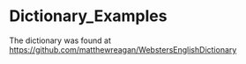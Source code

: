 # Dictionary_Examples
The dictionary was found at https://github.com/matthewreagan/WebstersEnglishDictionary
